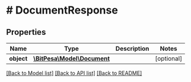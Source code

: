 # # DocumentResponse

## Properties

Name | Type | Description | Notes
------------ | ------------- | ------------- | -------------
**object** | [**\BitPesa\Model\Document**](Document.md) |  | [optional] 

[[Back to Model list]](../../README.md#documentation-for-models) [[Back to API list]](../../README.md#documentation-for-api-endpoints) [[Back to README]](../../README.md)


